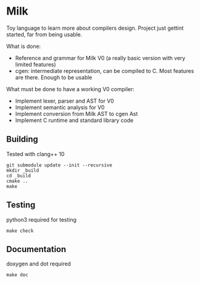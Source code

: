 # Milk

Toy language to learn more about compilers design.
Project just gettint started, far from being usable.

What is done:
- Reference and grammar for Milk V0 (a really basic version with very limited features)
- cgen: intermediate representation, can be compiled to C. Most features are there. Enough to be usable

What must be done to have a working V0 compiler:
- Implement lexer, parser and AST for V0
- Implement semantic analysis for V0
- Implement conversion from Milk AST to cgen Ast
- Implement C runtime and standard library code

## Building

Tested with clang++ 10

```shell
git submodule update --init --recursive
mkdir _build
cd _build
cmake ..
make 
```

## Testing

python3 required for testing

```shell
make check
```

## Documentation

doxygen and dot required

```shell
make doc
```